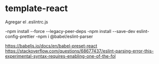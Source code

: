 # template-react

Agregar el .eslintrc.js

-npm install --force --legacy-peer-deps
-npm install --save-dev eslint-config-prettier
-npm i @babel/eslint-parser


https://babeljs.io/docs/en/babel-preset-react
https://stackoverflow.com/questions/68677437/eslint-parsing-error-this-experimental-syntax-requires-enabling-one-of-the-fol

